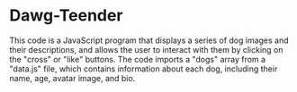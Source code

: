# Dawg-Teender
This code is a JavaScript program that displays a series of dog images and their descriptions, and allows the user to interact with them by clicking on the "cross" or "like" buttons.
The code imports a "dogs" array from a "data.js" file, which contains information about each dog, including their name, age, avatar image, and bio.

